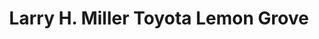 ---
title: "Larry H. Miller Toyota Lemon Grove"
url: /lemon-grove/larry-h-miller-toyota-lemon-grove/
shop: car
---